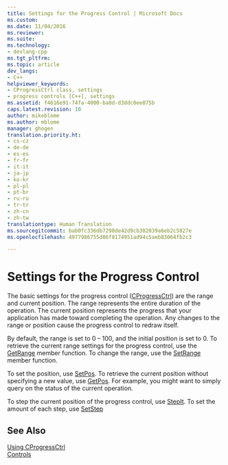 ```yaml
---
title: Settings for the Progress Control | Microsoft Docs
ms.custom: 
ms.date: 11/04/2016
ms.reviewer: 
ms.suite: 
ms.technology:
- devlang-cpp
ms.tgt_pltfrm: 
ms.topic: article
dev_langs:
- C++
helpviewer_keywords:
- CProgressCtrl class, settings
- progress controls [C++], settings
ms.assetid: f4616e91-74fa-4000-ba0d-d3ddc0ee075b
caps.latest.revision: 10
author: mikeblome
ms.author: mblome
manager: ghogen
translation.priority.ht:
- cs-cz
- de-de
- es-es
- fr-fr
- it-it
- ja-jp
- ko-kr
- pl-pl
- pt-br
- ru-ru
- tr-tr
- zh-cn
- zh-tw
translationtype: Human Translation
ms.sourcegitcommit: bab0fc336db7298de42d9cb302039a6eb2c5827e
ms.openlocfilehash: 4977986755d86f8174951ad94c5aeb83064fb2c3

---
```

# Settings for the Progress Control
The basic settings for the progress control ([CProgressCtrl](../mfc/reference/cprogressctrl-class.md)) are the range and current position. The range represents the entire duration of the operation. The current position represents the progress that your application has made toward completing the operation. Any changes to the range or position cause the progress control to redraw itself.  
  
 By default, the range is set to 0 – 100, and the initial position is set to 0. To retrieve the current range settings for the progress control, use the [GetRange](../mfc/reference/cprogressctrl-class.md#cprogressctrl__getrange) member function. To change the range, use the [SetRange](../mfc/reference/cprogressctrl-class.md#cprogressctrl__setrange) member function.  
  
 To set the position, use [SetPos](../mfc/reference/cprogressctrl-class.md#cprogressctrl__setpos). To retrieve the current position without specifying a new value, use [GetPos](../mfc/reference/cprogressctrl-class.md#cprogressctrl__getpos). For example, you might want to simply query on the status of the current operation.  
  
 To step the current position of the progress control, use [StepIt](../mfc/reference/cprogressctrl-class.md#cprogressctrl__stepit). To set the amount of each step, use [SetStep](../mfc/reference/cprogressctrl-class.md#cprogressctrl__setstep)  
  
## See Also  
 [Using CProgressCtrl](../mfc/using-cprogressctrl.md)   
 [Controls](../mfc/controls-mfc.md)




<!--HONumber=Jan17_HO2-->


